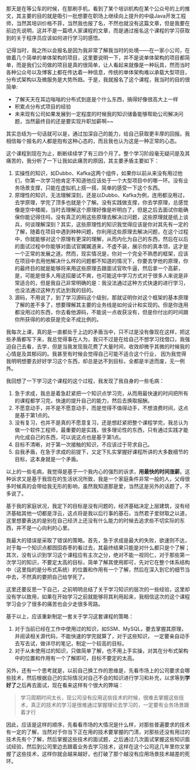 那天是在等公车的时候，在那刷手机，看到了某个培训机构在某个公众号的上的推文，其主要的目的就是吸引一批想要在职场上继续向上提升的中级Java开发工程师，当然其培训价格不菲，当然我也报了名，不然也就没有这篇文章，但是我要在前边先说明，这并不是一篇喷人家课程的文章，而是通过报名这个课程的学习获取到的关于程序员应该如何进行学习的感悟。

记得当时，我之所以会报名是因为我非常了解我当时的处境——在一家小公司，在做着几个简单的单体架构的项目，这里要说明一下，并不是说单体架构的项目都简单，而是我们公司做的项目是真的很简单，让人看起来就像是一种玩具，然而当时各种公众号以及博客上都在传达着一种信息，传统的单体架构难以承载大型项目，分布式架构以及微服务是大势所趋。于是，我就报名了这个课程，我当时的目的很简单:

* 了解天天在耳边嗡嗡的分布式到底是个什么东西，搞得好像很高大上一样
* 积累点分布式项目的经验
* 未来现有公司如果发展到一定程度的时候我的知识储备能够帮助公司解决问题，当然最终目的还是要实现升职加薪啊~~

其实总结为一句话就可以是，通过加深自己的能力，给自己获取更丰厚的回报。我相信每个报名的人都是抱有这种心态的，而且我也认为这是一种正常的心态。

这个课程到现在为止，断断续续学了有三四个月了。整个学习阶段毫无疑问是及其痛苦的，我分析了一下让我如此痛苦的原因，其主要矛盾主要如下：

1. 实操性的知识，如Dubbo、Kafka这两个组件，如果你以前从来没有用过他们，你第一次学习他肯定不知道他应该处于一个大型项目中的哪一环。没有业务场景支撑，只能在虚拟机上搭一搭，简单的感受一下这个东西。
2. 原理性的知识，无法理解深刻，还是以Dubbo、Kafka为例，连用都没用过，去学原理，学完了顶多也就是个了解。没有实践做支撑，你去学原理，总感觉像是空中楼阁，当时去理解这个原理好像是听明白了，但是之后去面试你能确保你能记得住吗，没有真正的用这些原理去解决过问题，这些原理就是纸上谈兵，何谈理解深刻？其实，这些原理性的知识我觉得应该是你对其先有一定的了解，随着在项目中遇到种种问题，你利用这些原理去解决问题，在这个过程中，你就能够对这个原理有更深的理解，从而内化为自己的东西，然后在以后的面试过程中你能够对面试官娓娓道来，不虚不装，展示你的真本领，这才是一个正常的发展之道。然而，现实情况是，你对一个完全不熟悉的框架，应该在项目中去用他解决什么样的问题都不知道的情况下，你要去学他的原理，你的最终目的就是能够将来用这些原理去跟面试官吹牛逼，然后拿一个高薪，是，可能是很多人用这招屡试不爽，也可能这中学习方式对于很多人来说是非常适合的，但是我自己非常明确的是：我没法通过这种方式快速的进行学习，也没法通过这种方式达到我的目的。
3. 源码，不用说了，到了学习源码这个级别，那就证明你对这个框架的基本原理了解的差不多了，想要理解其主要的业务线是如何设计和实现的。但是你连用都没用过的东西，你去看他源码，不能说一点收获没有，但是你付出的时间跟你所获得的的收获是完全不成比例的。

我每次上课，真的是一直都处于上边的矛盾当中，只不过是没有像现在这样，把这些矛盾都写下来，我总觉得事在人为，我只不过是在给自己不想学习找借口，我强迫自己去看，去学，但是当我发现我花费了大量时间，收效却微乎其微的时候我的心情是及其郁闷的。我甚至有时候会觉得自己可能不适合这个行业， 因为我觉得我明明想要去好好学习这个东西，却总是达不到目标，全都是半途而废，无一例外。

我回想了一下学习这个课程的这个过程，我发现了我自身的一些毛病：

1. 急于求成，我总是着急赶紧把一个知识点学习完，从而用最快速的时间把所有的课程都学习完，快速的提升自己的能力，然后去换取报酬。
2. 不愿意动手，并不是不愿意动手，而是觉得不值得动手，不想浪费时间，这点是基于第1点的。
3. 没有复习，也并不是真的不愿意复习，还是想赶紧把整个课程学完，我总认为做一个软件工程师，最重要的是实践，很多理论性的东西，只有通过实践才能内化成自己的东西，可以说这点也是基于第1点。
4. 目标不清晰，对于第一次接触的知识，不应该过于苛求自己。
5. 自我矛盾，在急于求成的前提下，又定下扎实掌握好课程所讲的大多数细节的目标，这本身就是一个矛盾。

以上的一些毛病，我觉得是基于一个我内心的强烈的诉求，**用最快的时间涨薪**。这种诉求又是基于我现在的生活状况所致，我是一个家庭条件非常一般的人，父母很多时候真的会带给我无形的影响，虽然我知道那是爱，当然这是另外的话题了，不多说了。

基于我的家庭状况，我定下的目标是没有问题的，经济基础决定上层建筑，没有经济基础其他一切都是浮云，这点将是我以后行事的基石，当然君子爱财取之以道，这里想要表达的是别在自己经济上还没有什么能力的时候去追求些不切实际的东西，并不是一心向利的心里。

我最大的错误是采取了错误的策略。首先，急于求成是最大的失败，欲速则不达，对于每一个知识点都囫囵吞枣的看过去，其最终结果只能是对什么都只是个了解；其次，没有认识到学习这个课程应有主次之分，绝对不能一视同仁，对于那些第一次学习的知识，不要定太高的目标，简单了解其使用即可，先对它在整个体系结构中（这里指的是分布式系统）的位置和作用有一个了解，然后在深入到它的细节当中去，不然真的要把自己给学死了。

这里还要反思一下自己，之前明明总结了关于学习知识的层次的一些经验，这里却没有学以致用，如果在开始学习之前就能够将其利用起来，我相信这次的这个课程学习会少了很多的痛苦也会少走很多弯路。

基于以上，应该重新制定一套关于学习这套课程的策略：

1. 对于当前已经在工作中使用过的知识，如SSM、MySQL，要去掌握其原理，并阅读相关源代码，不能快速的学完就算了，对于这些知识， 一定要亲自动手去写去试，做详尽的笔记，制定一个较高的目标。
2. 对于从未使用过的知识，只做简单了解，也不用上手实操，对其在分布式架构中的位置和作用有一个了解即可，目标不要定的太高。

另外，还有一个思考就是，以前自己换工作的思维是，先看市场上的公司要求会哪些技术，然后根据自己的实际情况对自己不会的知识进行学习和补充，以求等到**学好了**之后再去面试，现在看来这样有个很大的弊端：

>  学习周期时间太长，现公司没有应用这些技术的时候，很难去掌握这些技术，真正的技术的学习是很难通过掌握理论去学习的，一定要有业务场景跟着才行

因此，应该是这样的顺序，先看看市场的大情况是什么样，对那些普遍要求的技术有一定的了解，当然对于你当下正在用的技术要掌握的门清，对那些还没有用过的技术先有个了解，然后掌握这些技术的面试题，之后通过几次面试掌握这些知识面试经验，然后到公司里边去跟着业务去学习技术，这样在这个公司这几年里你又掌握了这些技术，这样你就会越来越好，也打破了那个越没有应用场景技术越差的死环。

